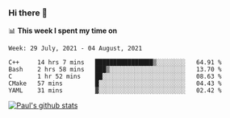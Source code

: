 ### Hi there 👋

📊 **This week I spent my time on**
<!--START_SECTION:waka-->
```text
Week: 29 July, 2021 - 04 August, 2021

C++     14 hrs 7 mins   ████████████████▒░░░░░░░░   64.91 % 
Bash    2 hrs 58 mins   ███▒░░░░░░░░░░░░░░░░░░░░░   13.70 % 
C       1 hr 52 mins    ██░░░░░░░░░░░░░░░░░░░░░░░   08.63 % 
CMake   57 mins         █░░░░░░░░░░░░░░░░░░░░░░░░   04.43 % 
YAML    31 mins         ▓░░░░░░░░░░░░░░░░░░░░░░░░   02.42 % 
```
<!--END_SECTION:waka-->


[![Paul's github stats](https://github-readme-stats.vercel.app/api?username=mickeyouyou&theme=dracula&show_icons=true)](https://github.com/anuraghazra/github-readme-stats)
